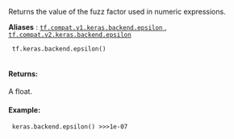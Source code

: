 Returns the value of the fuzz factor used in numeric expressions.

**Aliases** : [ `tf.compat.v1.keras.backend.epsilon` ](/api_docs/python/tf/keras/backend/epsilon), [ `tf.compat.v2.keras.backend.epsilon` ](/api_docs/python/tf/keras/backend/epsilon)

```
 tf.keras.backend.epsilon()
 
```

#### Returns:
A float.

#### Example:


```
 keras.backend.epsilon() >>>1e-07
 
```

